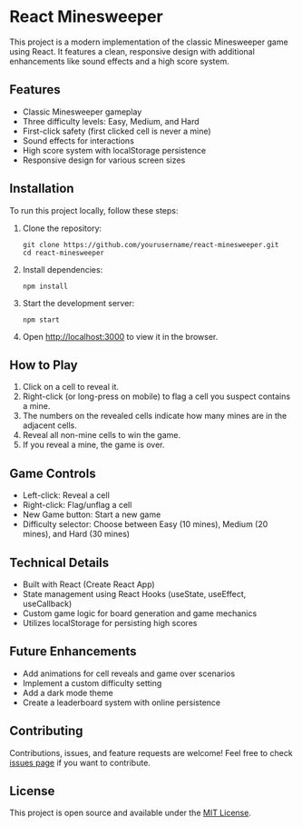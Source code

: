 # React Minesweeper

This project is a modern implementation of the classic Minesweeper game using React. It features a clean, responsive design with additional enhancements like sound effects and a high score system.

## Features

- Classic Minesweeper gameplay
- Three difficulty levels: Easy, Medium, and Hard
- First-click safety (first clicked cell is never a mine)
- Sound effects for interactions
- High score system with localStorage persistence
- Responsive design for various screen sizes

## Installation

To run this project locally, follow these steps:

1. Clone the repository:
   ```
   git clone https://github.com/yourusername/react-minesweeper.git
   cd react-minesweeper
   ```

2. Install dependencies:
   ```
   npm install
   ```

3. Start the development server:
   ```
   npm start
   ```

4. Open [http://localhost:3000](http://localhost:3000) to view it in the browser.

## How to Play

1. Click on a cell to reveal it.
2. Right-click (or long-press on mobile) to flag a cell you suspect contains a mine.
3. The numbers on the revealed cells indicate how many mines are in the adjacent cells.
4. Reveal all non-mine cells to win the game.
5. If you reveal a mine, the game is over.

## Game Controls

- Left-click: Reveal a cell
- Right-click: Flag/unflag a cell
- New Game button: Start a new game
- Difficulty selector: Choose between Easy (10 mines), Medium (20 mines), and Hard (30 mines)

## Technical Details

- Built with React (Create React App)
- State management using React Hooks (useState, useEffect, useCallback)
- Custom game logic for board generation and game mechanics
- Utilizes localStorage for persisting high scores

## Future Enhancements

- Add animations for cell reveals and game over scenarios
- Implement a custom difficulty setting
- Add a dark mode theme
- Create a leaderboard system with online persistence

## Contributing

Contributions, issues, and feature requests are welcome! Feel free to check [issues page](https://github.com/yourusername/react-minesweeper/issues) if you want to contribute.

## License

This project is open source and available under the [MIT License](LICENSE).